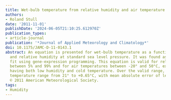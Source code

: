 ```yaml
---
title: Wet-bulb temperature from relative humidity and air temperature
authors:
- Roland Stull
date: '2011-11-01'
publishDate: '2024-06-05T21:10:25.612970Z'
publication_types:
- article-journal
publication: '*Journal of Applied Meteorology and Climatology*'
doi: 10.1175/JAMC-D-11-0143.1
abstract: An equation is presented for wet-bulb temperature as a function of air temperature
  and relative humidity at standard sea level pressure. It was found as an empirical
  fit using gene-expression programming. This equation is valid for relative humidities
  between 5% and 99% and for air temperatures between -20° and 50°C, except for situations
  having both low humidity and cold temperature. Over the valid range, errors in wet-bulb
  temperature range from 21° to +0.65°C, with mean absolute error of less than 0.3°C.
  © 2011 American Meteorological Society.
tags:
- Humidity
---
```

